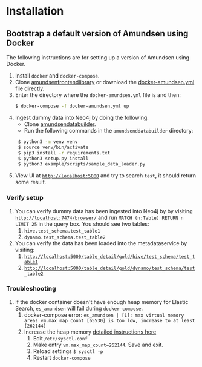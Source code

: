 # Installation

## Bootstrap a default version of Amundsen using Docker
The following instructions are for setting up a version of Amundsen using Docker.

1. Install `docker` and  `docker-compose`.
2. Clone [amundsenfrontendlibrary](https://github.com/lyft/amundsenfrontendlibrary) or download the [docker-amundsen.yml](https://github.com/lyft/amundsenfrontendlibrary/blob/master/docker-amundsen.yml) file directly.
3. Enter the directory where the `docker-amundsen.yml` file is and then:
    ```bash
    $ docker-compose -f docker-amundsen.yml up
    ```
4. Ingest dummy data into Neo4j by doing the following:
   * Clone [amundsendatabuilder](https://github.com/lyft/amundsendatabuilder).
   * Run the following commands in the `amundsenddatabuilder` directory:
   ```bash
    $ python3 -m venv venv
    $ source venv/bin/activate  
    $ pip3 install -r requirements.txt
    $ python3 setup.py install
    $ python3 example/scripts/sample_data_loader.py
   ```
5. View UI at [`http://localhost:5000`](http://localhost:5000) and try to search `test`, it should return some result.

### Verify setup

1. You can verify dummy data has been ingested into Neo4j by by visiting [`http://localhost:7474/browser/`](http://localhost:7474/browser/) and run `MATCH (n:Table) RETURN n LIMIT 25` in the query box. You should see two tables:
   1. `hive.test_schema.test_table1`
   2. `dynamo.test_schema.test_table2`
2. You can verify the data has been loaded into the metadataservice by visiting:
   1. [`http://localhost:5000/table_detail/gold/hive/test_schema/test_table1`](http://localhost:5000/table_detail/gold/hive/test_schema/test_table1)
   2. [`http://localhost:5000/table_detail/gold/dynamo/test_schema/test_table2`](http://localhost:5000/table_detail/gold/dynamo/test_schema/test_table2)

### Troubleshooting

1. If the docker container doesn't have enough heap memory for Elastic Search, `es_amundsen` will fail during `docker-compose`.
   1. docker-compose error: `es_amundsen | [1]: max virtual memory areas vm.max_map_count [65530] is too low, increase to at least [262144]`
   2. Increase the heap memory [detailed instructions here](https://www.elastic.co/guide/en/elasticsearch/reference/7.1/docker.html#docker-cli-run-prod-mode)
      1. Edit `/etc/sysctl.conf`
      2. Make entry `vm.max_map_count=262144`. Save and exit.
      3. Reload settings `$ sysctl -p`
      4. Restart `docker-compose`
